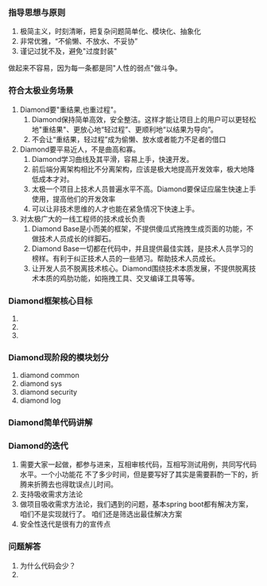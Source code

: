 ### 指导思想与原则
1. 极简主义，时刻清晰，把复杂问题简单化、模块化、抽象化
1. 非常优雅，“不偷懒、不放水、不妥协”
1. 谨记过犹不及，避免"过度封装"  

做起来不容易，因为每一条都是同"人性的弱点"做斗争。

### 符合太极业务场景
1. Diamond要"重结果,也重过程"。
    1. Diamond保持简单高效，安全整洁。这样才能让项目上的用户可以更轻松地"重结果"、更放心地“轻过程”、更顺利地“以结果为导向”。
    1. 不会让“重结果，轻过程”成为偷懒、放水或者能力不足者的借口
1. Diamond要平易近人，不是曲高和寡。
    1. Diamond学习曲线及其平滑，容易上手，快速开发。
    1. 前后端分离架构相比不分离架构，应该是极大地提高开发效率，极大地降低成本才对。
    1. 太极一个项目上技术人员普遍水平不高。Diamond要保证应届生快速上手使用，提高他们的开发效率
    1. 可以让非技术思维的人才也能在紧急情况下快速上手。
1. 对太极广大的一线工程师的技术成长负责
    1. Diamond Base是小而美的框架，不提供傻瓜式拖拽生成页面的功能，不做技术人员成长的绊脚石。
    1. Diamond Base一切都在代码中，并且提供最佳实践，是技术人员学习的榜样。有利于纠正技术人员的一些陋习。帮助技术人员成长。
    1. 让开发人员不脱离技术核心。Diamond围绕技术本质发展，不提供脱离技术本质的鸡肋功能，如拖拽工具、交叉编译工具等等。
    
### Diamond框架核心目标
1. 
1.
1. 

### Diamond现阶段的模块划分
1. diamond common
1. diamond sys
1. diamond security
1. diamond log

### Diamond简单代码讲解

### Diamond的迭代
1. 需要大家一起做，都参与进来，互相审核代码，互相写测试用例，共同写代码水平。一个小功能花
不了多少时间，但是要写好了其实是需要斟酌一下的，折腾来折腾去也得耽误点儿时间。
1. 支持吸收需求方法论
1. 做项目吸收需求方法论，我们遇到的问题，基本spring boot都有解决方案，咱们不是实现就行了。
咱们还是筛选出最佳解决方案
1. 安全性迭代是很有力的宣传点


### 问题解答
1. 为什么代码会少？
1. 

